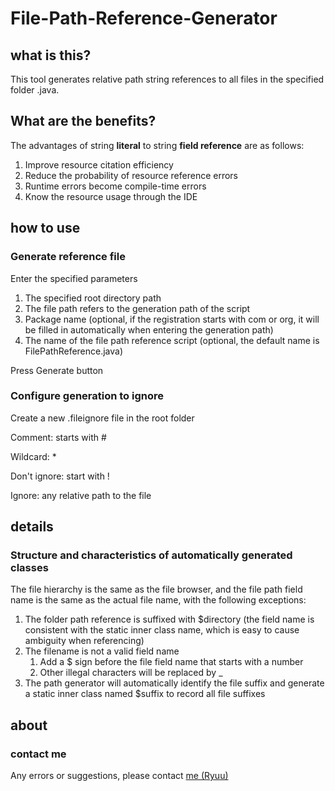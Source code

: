 # File-Path-Reference-Generator

## what is this?

This tool generates relative path string references to all files in the specified folder .java.

## What are the benefits?

The advantages of string **literal** to string **field reference** are as follows:

1. Improve resource citation efficiency
2. Reduce the probability of resource reference errors
3. Runtime errors become compile-time errors
4. Know the resource usage through the IDE

## how to use

### Generate reference file

Enter the specified parameters

1. The specified root directory path
2. The file path refers to the generation path of the script
3. Package name (optional, if the registration starts with com or org, it will be filled in automatically when entering the generation path)
4. The name of the file path reference script (optional, the default name is FilePathReference.java)

Press Generate button

### Configure generation to ignore

Create a new .fileignore file in the root folder

Comment: starts with \#

Wildcard: \*

Don't ignore: start with !

Ignore: any relative path to the file

## details

### Structure and characteristics of automatically generated classes

The file hierarchy is the same as the file browser, and the file path field name is the same as the actual file name, with the following exceptions:

1. The folder path reference is suffixed with $directory (the field name is consistent with the static inner class name, which is easy to cause ambiguity when referencing)
2. The filename is not a valid field name
   1. Add a $ sign before the file field name that starts with a number
   2. Other illegal characters will be replaced by _
3. The path generator will automatically identify the file suffix and generate a static inner class named $suffix to record all file suffixes

## about

### contact me

Any errors or suggestions, please contact [me (Ryuu)](2357622935@qq.com)